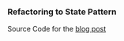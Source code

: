 ### Refactoring to State Pattern 
Source Code for the [blog post](https://mianto.github.io/posts/refactoring-to-state-pattern/)
